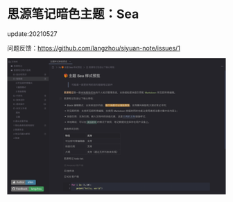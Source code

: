 # 思源笔记暗色主题：Sea

update:20210527


问题反馈：https://github.com/langzhou/siyuan-note/issues/1

![preview](https://raw.githubusercontent.com/langzhou/sea-theme-for-siyuan/main/preview.png)


